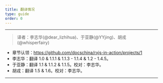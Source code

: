 ```yaml
---
title: 翻译情况
type: guide
order: 0
---
```


***

> 译者：李志华(@dear_lizhihua)、于亚静(@YYjing)、胡戎(@whisperfairy)

* 章节认领：https://github.com/docschina/rxjs-in-action/projects/1
* 李志华：翻译 1.0 & 1.1.1 & 1.1.3 - 1.1.4 & 1.2 - 1.4.5。
* 于亚静：翻译 1.1 & 1.1.2 & 1.1.5。校对：李志华。
* 胡戎：翻译 1.5 & 1.6。校对：李志华。

***
